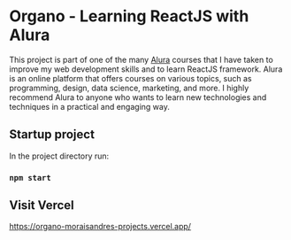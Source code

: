# Organo - Learning ReactJS with Alura

This project is part of one of the many [Alura](https://www.alura.com.br/) courses that I have taken to improve my web development skills and to learn ReactJS framework. Alura is an online platform that offers courses on various topics, such as programming, design, data science, marketing, and more. I highly recommend Alura to anyone who wants to learn new technologies and techniques in a practical and engaging way.

## Startup project

In the project directory run:

### `npm start`

## Visit Vercel

https://organo-moraisandres-projects.vercel.app/
